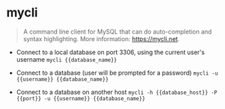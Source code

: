 # mycli
> A command line client for MySQL that can do auto-completion and syntax highlighting.
> More information: <https://mycli.net>.

- Connect to a local database on port 3306, using the current user's username
`mycli {{database_name}}`

- Connect to a database (user will be prompted for a password)
`mycli -u {{username}} {{database_name}}`

- Connect to a database on another host
`mycli -h {{database_host}} -P {{port}} -u {{username}} {{database_name}}`
